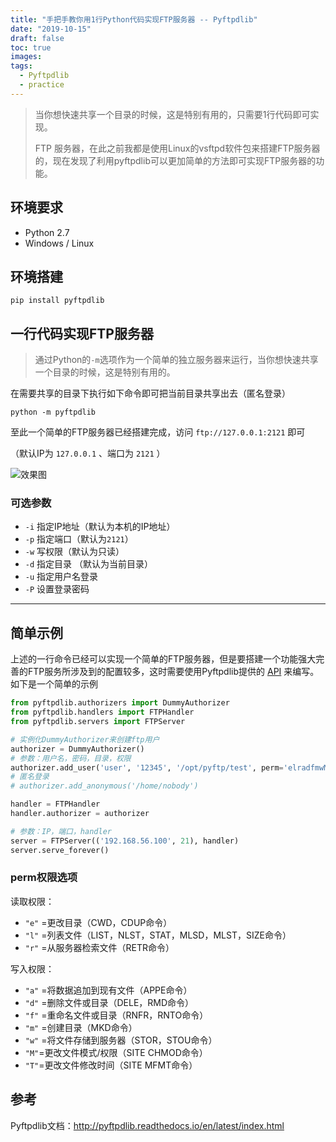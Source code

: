 ```yaml
---
title: "手把手教你用1行Python代码实现FTP服务器 -- Pyftpdlib"
date: "2019-10-15"
draft: false
toc: true
images:
tags: 
  - Pyftpdlib
  - practice
---
```


> 当你想快速共享一个目录的时候，这是特别有用的，只需要1行代码即可实现。
>
>  FTP 服务器，在此之前我都是使用Linux的vsftpd软件包来搭建FTP服务器的，现在发现了利用pyftpdlib可以更加简单的方法即可实现FTP服务器的功能。

## 环境要求

- Python 2.7
- Windows / Linux

## 环境搭建

```shell
pip install pyftpdlib
```

## 一行代码实现FTP服务器

> 通过Python的`-m`选项作为一个简单的独立服务器来运行，当你想快速共享一个目录的时候，这是特别有用的。

在需要共享的目录下执行如下命令即可把当前目录共享出去（匿名登录）

```shell
python -m pyftpdlib
```

至此一个简单的FTP服务器已经搭建完成，访问 `ftp://127.0.0.1:2121` 即可

（默认IP为 `127.0.0.1` 、端口为 `2121` ）

![效果图](http://upload-images.jianshu.io/upload_images/2640591-49c29aee0c1f8966.jpg?imageMogr2/auto-orient/strip%7CimageView2/2/w/1240)

### 可选参数

- `-i` 指定IP地址（默认为本机的IP地址）
- `-p`  指定端口（默认为`2121`）
- `-w`  写权限（默认为只读）
- `-d`  指定目录 （默认为当前目录）
- `-u`  指定用户名登录
- `-P`  设置登录密码

------

## 简单示例

上述的一行命令已经可以实现一个简单的FTP服务器，但是要搭建一个功能强大完善的FTP服务所涉及到的配置较多，这时需要使用Pyftpdlib提供的 [API](http://pyftpdlib.readthedocs.io/en/latest/api.html) 来编写。如下是一个简单的示例

```python
from pyftpdlib.authorizers import DummyAuthorizer
from pyftpdlib.handlers import FTPHandler
from pyftpdlib.servers import FTPServer

# 实例化DummyAuthorizer来创建ftp用户
authorizer = DummyAuthorizer()
# 参数：用户名，密码，目录，权限
authorizer.add_user('user', '12345', '/opt/pyftp/test', perm='elradfmwMT')
# 匿名登录
# authorizer.add_anonymous('/home/nobody')

handler = FTPHandler
handler.authorizer = authorizer

# 参数：IP，端口，handler
server = FTPServer(('192.168.56.100', 21), handler)
server.serve_forever()
```

### perm权限选项

读取权限：

- `"e"` =更改目录（CWD，CDUP命令）
- `"l"` =列表文件（LIST，NLST，STAT，MLSD，MLST，SIZE命令）
- `"r"` =从服务器检索文件（RETR命令）

写入权限：

- `"a"` =将数据追加到现有文件（APPE命令）
- `"d"` =删除文件或目录（DELE，RMD命令）
- `"f"` =重命名文件或目录（RNFR，RNTO命令）
- `"m"` =创建目录（MKD命令）
- `"w"` =将文件存储到服务器（STOR，STOU命令）
- `"M"`=更改文件模式/权限（SITE CHMOD命令）
- `"T"`=更改文件修改时间（SITE MFMT命令）

## 参考

Pyftpdlib文档：http://pyftpdlib.readthedocs.io/en/latest/index.html